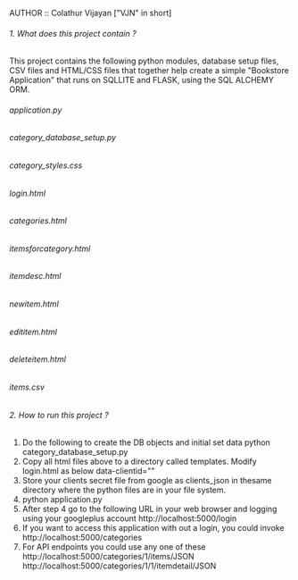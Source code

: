AUTHOR ::  Colathur Vijayan ["VJN" in short] 

###### 1. What does this project contain ?
This project contains the following python modules, database setup files, CSV files and HTML/CSS files that together
help create a simple "Bookstore Application" that runs on SQLLITE and FLASK, using the SQL ALCHEMY ORM.

###### application.py
###### category_database_setup.py
###### category_styles.css
###### login.html
###### categories.html
###### itemsforcategory.html
###### itemdesc.html
###### newitem.html
###### edititem.html
###### deleteitem.html
###### items.csv

###### 2. How to run this project ?
1. Do the following to create the DB objects and initial set data
python category_database_setup.py 
2. Copy all html files above to a directory called templates. Modify login.html as below 
data-clientid="<Populate the client secrets from your Google Developer Account>"
3. Store your clients secret file from google as clients_json in thesame directory where the python files are in your
file system.
4. python application.py 
5. After step 4 go to the following URL in your web browser and logging using your googleplus account 
http://localhost:5000/login
6. If you want to access this application with out a login, you could invoke 
http://localhost:5000/categories
7. For API endpoints you could use any one of these
http://localhost:5000/categories/1/items/JSON
http://localhost:5000/categories/1/1/itemdetail/JSON
